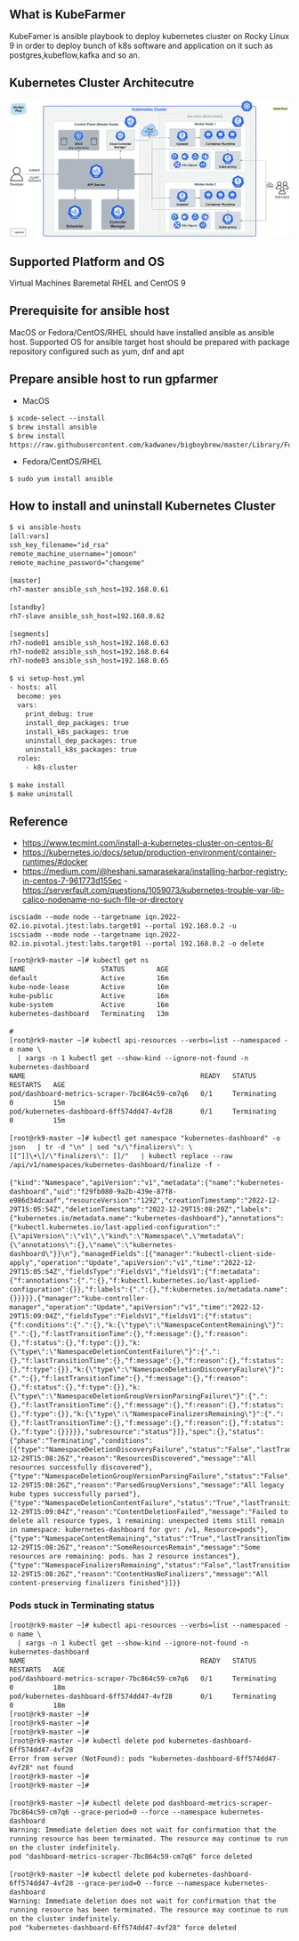 ## What is KubeFarmer
KubeFamer is ansible playbook to deploy kubernetes cluster on Rocky Linux 9 in order to deploy bunch of k8s software and application on it such as postgres,kubeflow,kafka and so an.

## Kubernetes Cluster Architecutre
![alt text](https://github.com/rokmc756/kubefarmer/blob/main/roles/k8s-cluster/files/kubernetes_architecture.webp)

## Supported Platform and OS
Virtual Machines
Baremetal
RHEL and CentOS 9

## Prerequisite for ansible host
MacOS or Fedora/CentOS/RHEL should have installed ansible as ansible host.
Supported OS for ansible target host should be prepared with package repository configured such as yum, dnf and apt

## Prepare ansible host to run gpfarmer
* MacOS
~~~
$ xcode-select --install
$ brew install ansible
$ brew install https://raw.githubusercontent.com/kadwanev/bigboybrew/master/Library/Formula/sshpass.rb
~~~

* Fedora/CentOS/RHEL
~~~
$ sudo yum install ansible
~~~

## How to install and uninstall Kubernetes Cluster
~~~
$ vi ansible-hosts
[all:vars]
ssh_key_filename="id_rsa"
remote_machine_username="jomoon"
remote_machine_password="changeme"

[master]
rh7-master ansible_ssh_host=192.168.0.61

[standby]
rh7-slave ansible_ssh_host=192.168.0.62

[segments]
rh7-node01 ansible_ssh_host=192.168.0.63
rh7-node02 ansible_ssh_host=192.168.0.64
rh7-node03 ansible_ssh_host=192.168.0.65

$ vi setup-host.yml
- hosts: all
  become: yes
  vars:
    print_debug: true
    install_dep_packages: true
    install_k8s_packages: true
    uninstall_dep_packages: true
    uninstall_k8s_packages: true
  roles:
    - k8s-cluster

$ make install
$ make uninstall
~~~

## Reference
- https://www.tecmint.com/install-a-kubernetes-cluster-on-centos-8/
- https://kubernetes.io/docs/setup/production-environment/container-runtimes/#docker
- https://medium.com/@heshani.samarasekara/installing-harbor-registry-in-centos-7-961773d155ec
-https://serverfault.com/questions/1059073/kubernetes-trouble-var-lib-calico-nodename-no-such-file-or-directory

~~~
iscsiadm --mode node --targetname iqn.2022-02.io.pivotal.jtest:labs.target01 --portal 192.168.0.2 -u
iscsiadm --mode node --targetname iqn.2022-02.io.pivotal.jtest:labs.target01 --portal 192.168.0.2 -o delete
~~~

~~~
[root@rk9-master ~]# kubectl get ns
NAME                   STATUS        AGE
default                Active        16m
kube-node-lease        Active        16m
kube-public            Active        16m
kube-system            Active        16m
kubernetes-dashboard   Terminating   13m

#
[root@rk9-master ~]# kubectl api-resources --verbs=list --namespaced -o name \
  | xargs -n 1 kubectl get --show-kind --ignore-not-found -n kubernetes-dashboard
NAME                                            READY   STATUS        RESTARTS   AGE
pod/dashboard-metrics-scraper-7bc864c59-cm7q6   0/1     Terminating   0          15m
pod/kubernetes-dashboard-6ff574dd47-4vf28       0/1     Terminating   0          15m

[root@rk9-master ~]# kubectl get namespace "kubernetes-dashboard" -o json   | tr -d "\n" | sed "s/\"finalizers\": \[[^]]\+\]/\"finalizers\": []/"   | kubectl replace --raw /api/v1/namespaces/kubernetes-dashboard/finalize -f -

{"kind":"Namespace","apiVersion":"v1","metadata":{"name":"kubernetes-dashboard","uid":"f29fb080-9a2b-439e-87f8-e986d34dcaaf","resourceVersion":"1292","creationTimestamp":"2022-12-29T15:05:54Z","deletionTimestamp":"2022-12-29T15:08:20Z","labels":{"kubernetes.io/metadata.name":"kubernetes-dashboard"},"annotations":{"kubectl.kubernetes.io/last-applied-configuration":"{\"apiVersion\":\"v1\",\"kind\":\"Namespace\",\"metadata\":{\"annotations\":{},\"name\":\"kubernetes-dashboard\"}}\n"},"managedFields":[{"manager":"kubectl-client-side-apply","operation":"Update","apiVersion":"v1","time":"2022-12-29T15:05:54Z","fieldsType":"FieldsV1","fieldsV1":{"f:metadata":{"f:annotations":{".":{},"f:kubectl.kubernetes.io/last-applied-configuration":{}},"f:labels":{".":{},"f:kubernetes.io/metadata.name":{}}}}},{"manager":"kube-controller-manager","operation":"Update","apiVersion":"v1","time":"2022-12-29T15:09:04Z","fieldsType":"FieldsV1","fieldsV1":{"f:status":{"f:conditions":{".":{},"k:{\"type\":\"NamespaceContentRemaining\"}":{".":{},"f:lastTransitionTime":{},"f:message":{},"f:reason":{},"f:status":{},"f:type":{}},"k:{\"type\":\"NamespaceDeletionContentFailure\"}":{".":{},"f:lastTransitionTime":{},"f:message":{},"f:reason":{},"f:status":{},"f:type":{}},"k:{\"type\":\"NamespaceDeletionDiscoveryFailure\"}":{".":{},"f:lastTransitionTime":{},"f:message":{},"f:reason":{},"f:status":{},"f:type":{}},"k:{\"type\":\"NamespaceDeletionGroupVersionParsingFailure\"}":{".":{},"f:lastTransitionTime":{},"f:message":{},"f:reason":{},"f:status":{},"f:type":{}},"k:{\"type\":\"NamespaceFinalizersRemaining\"}":{".":{},"f:lastTransitionTime":{},"f:message":{},"f:reason":{},"f:status":{},"f:type":{}}}}},"subresource":"status"}]},"spec":{},"status":{"phase":"Terminating","conditions":[{"type":"NamespaceDeletionDiscoveryFailure","status":"False","lastTransitionTime":"2022-12-29T15:08:26Z","reason":"ResourcesDiscovered","message":"All resources successfully discovered"},{"type":"NamespaceDeletionGroupVersionParsingFailure","status":"False","lastTransitionTime":"2022-12-29T15:08:26Z","reason":"ParsedGroupVersions","message":"All legacy kube types successfully parsed"},{"type":"NamespaceDeletionContentFailure","status":"True","lastTransitionTime":"2022-12-29T15:09:04Z","reason":"ContentDeletionFailed","message":"Failed to delete all resource types, 1 remaining: unexpected items still remain in namespace: kubernetes-dashboard for gvr: /v1, Resource=pods"},{"type":"NamespaceContentRemaining","status":"True","lastTransitionTime":"2022-12-29T15:08:26Z","reason":"SomeResourcesRemain","message":"Some resources are remaining: pods. has 2 resource instances"},{"type":"NamespaceFinalizersRemaining","status":"False","lastTransitionTime":"2022-12-29T15:08:26Z","reason":"ContentHasNoFinalizers","message":"All content-preserving finalizers finished"}]}}
~~~

### Pods stuck in Terminating status
~~~
[root@rk9-master ~]# kubectl api-resources --verbs=list --namespaced -o name \
  | xargs -n 1 kubectl get --show-kind --ignore-not-found -n kubernetes-dashboard
NAME                                            READY   STATUS        RESTARTS   AGE
pod/dashboard-metrics-scraper-7bc864c59-cm7q6   0/1     Terminating   0          18m
pod/kubernetes-dashboard-6ff574dd47-4vf28       0/1     Terminating   0          18m
[root@rk9-master ~]#
[root@rk9-master ~]#
[root@rk9-master ~]#
[root@rk9-master ~]# kubectl delete pod kubernetes-dashboard-6ff574dd47-4vf28
Error from server (NotFound): pods "kubernetes-dashboard-6ff574dd47-4vf28" not found
[root@rk9-master ~]#
[root@rk9-master ~]#

[root@rk9-master ~]# kubectl delete pod dashboard-metrics-scraper-7bc864c59-cm7q6 --grace-period=0 --force --namespace kubernetes-dashboard
Warning: Immediate deletion does not wait for confirmation that the running resource has been terminated. The resource may continue to run on the cluster indefinitely.
pod "dashboard-metrics-scraper-7bc864c59-cm7q6" force deleted

[root@rk9-master ~]# kubectl delete pod kubernetes-dashboard-6ff574dd47-4vf28 --grace-period=0 --force --namespace kubernetes-dashboard
Warning: Immediate deletion does not wait for confirmation that the running resource has been terminated. The resource may continue to run on the cluster indefinitely.
pod "kubernetes-dashboard-6ff574dd47-4vf28" force deleted
~~~
